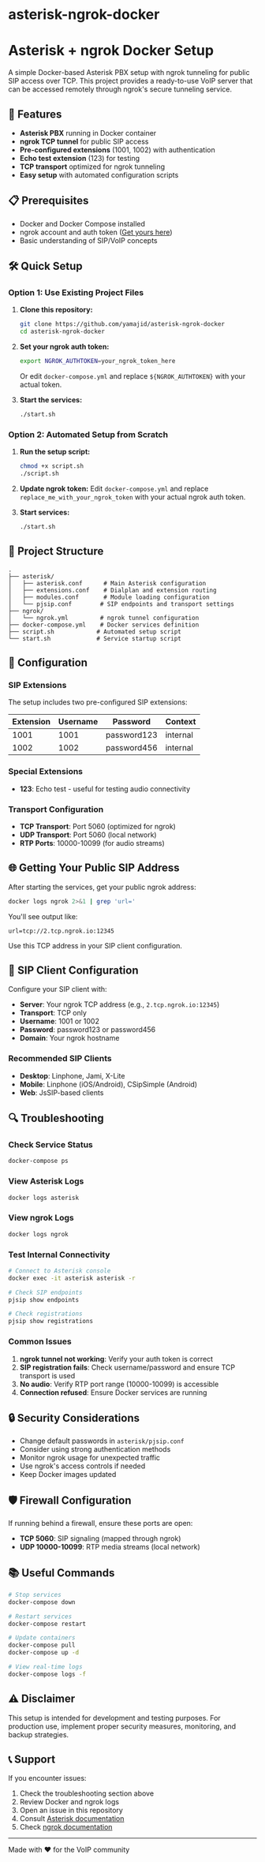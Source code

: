 # asterisk-ngrok-docker

# Asterisk + ngrok Docker Setup

A simple Docker-based Asterisk PBX setup with ngrok tunneling for public SIP access over TCP. This project provides a ready-to-use VoIP server that can be accessed remotely through ngrok's secure tunneling service.

## 🚀 Features

- **Asterisk PBX** running in Docker container
- **ngrok TCP tunnel** for public SIP access
- **Pre-configured extensions** (1001, 1002) with authentication
- **Echo test extension** (123) for testing
- **TCP transport** optimized for ngrok tunneling
- **Easy setup** with automated configuration scripts

## 📋 Prerequisites

- Docker and Docker Compose installed
- ngrok account and auth token ([Get yours here](https://dashboard.ngrok.com/get-started/your-authtoken))
- Basic understanding of SIP/VoIP concepts

## 🛠️ Quick Setup

### Option 1: Use Existing Project Files

1. **Clone this repository:**
   ```bash
   git clone https://github.com/yamajid/asterisk-ngrok-docker
   cd asterisk-ngrok-docker
   ```

2. **Set your ngrok auth token:**
   ```bash
   export NGROK_AUTHTOKEN=your_ngrok_token_here
   ```
   Or edit `docker-compose.yml` and replace `${NGROK_AUTHTOKEN}` with your actual token.

3. **Start the services:**
   ```bash
   ./start.sh
   ```

### Option 2: Automated Setup from Scratch

1. **Run the setup script:**
   ```bash
   chmod +x script.sh
   ./script.sh
   ```

2. **Update ngrok token:**
   Edit `docker-compose.yml` and replace `replace_me_with_your_ngrok_token` with your actual ngrok auth token.

3. **Start services:**
   ```bash
   ./start.sh
   ```

## 📁 Project Structure

```
.
├── asterisk/
│   ├── asterisk.conf      # Main Asterisk configuration
│   ├── extensions.conf    # Dialplan and extension routing
│   ├── modules.conf       # Module loading configuration
│   └── pjsip.conf        # SIP endpoints and transport settings
├── ngrok/
│   └── ngrok.yml         # ngrok tunnel configuration
├── docker-compose.yml    # Docker services definition
├── script.sh            # Automated setup script
└── start.sh             # Service startup script
```

## 🔧 Configuration

### SIP Extensions

The setup includes two pre-configured SIP extensions:

| Extension | Username | Password    | Context  |
|-----------|----------|-------------|----------|
| 1001      | 1001     | password123 | internal |
| 1002      | 1002     | password456 | internal |

### Special Extensions

- **123**: Echo test - useful for testing audio connectivity

### Transport Configuration

- **TCP Transport**: Port 5060 (optimized for ngrok)
- **UDP Transport**: Port 5060 (local network)
- **RTP Ports**: 10000-10099 (for audio streams)

## 🌐 Getting Your Public SIP Address

After starting the services, get your public ngrok address:

```bash
docker logs ngrok 2>&1 | grep 'url='
```

You'll see output like:
```
url=tcp://2.tcp.ngrok.io:12345
```

Use this TCP address in your SIP client configuration.

## 📱 SIP Client Configuration

Configure your SIP client with:

- **Server**: Your ngrok TCP address (e.g., `2.tcp.ngrok.io:12345`)
- **Transport**: TCP only
- **Username**: 1001 or 1002
- **Password**: password123 or password456
- **Domain**: Your ngrok hostname

### Recommended SIP Clients

- **Desktop**: Linphone, Jami, X-Lite
- **Mobile**: Linphone (iOS/Android), CSipSimple (Android)
- **Web**: JsSIP-based clients

## 🔍 Troubleshooting

### Check Service Status
```bash
docker-compose ps
```

### View Asterisk Logs
```bash
docker logs asterisk
```

### View ngrok Logs
```bash
docker logs ngrok
```

### Test Internal Connectivity
```bash
# Connect to Asterisk console
docker exec -it asterisk asterisk -r

# Check SIP endpoints
pjsip show endpoints

# Check registrations
pjsip show registrations
```

### Common Issues

1. **ngrok tunnel not working**: Verify your auth token is correct
2. **SIP registration fails**: Check username/password and ensure TCP transport is used
3. **No audio**: Verify RTP port range (10000-10099) is accessible
4. **Connection refused**: Ensure Docker services are running

## 🔒 Security Considerations

- Change default passwords in `asterisk/pjsip.conf`
- Consider using strong authentication methods
- Monitor ngrok usage for unexpected traffic
- Use ngrok's access controls if needed
- Keep Docker images updated

## 🛡️ Firewall Configuration

If running behind a firewall, ensure these ports are open:

- **TCP 5060**: SIP signaling (mapped through ngrok)
- **UDP 10000-10099**: RTP media streams (local network)

## 📚 Useful Commands

```bash
# Stop services
docker-compose down

# Restart services
docker-compose restart

# Update containers
docker-compose pull
docker-compose up -d

# View real-time logs
docker-compose logs -f
```

## ⚠️ Disclaimer

This setup is intended for development and testing purposes. For production use, implement proper security measures, monitoring, and backup strategies.

## 📞 Support

If you encounter issues:

1. Check the troubleshooting section above
2. Review Docker and ngrok logs
3. Open an issue in this repository
4. Consult [Asterisk documentation](https://wiki.asterisk.org/)
5. Check [ngrok documentation](https://ngrok.com/docs)

---

Made with ❤️ for the VoIP community
